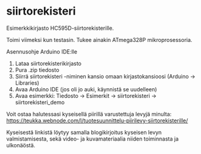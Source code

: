 # siirtorekisteri

Esimerkkikirjasto HC595D-siirtorekisterille.

Toimi viimeksi kun testasin. Tukee ainakin ATmega328P mikroprosessoria.

Asennusohje Arduino IDE:lle

1. Lataa siirtorekisterikirjasto
2. Pura .zip tiedosto
3. Siirrä siirtorekisteri -niminen kansio omaan kirjastokansioosi (Arduino -> Libraries)
4. Avaa Arduino IDE (jos oli jo auki, käynnistä se uudelleen)
5. Avaa esimerkki: Tiedosto -> Esimerkit -> siirtorekisteri -> siirtorekisteri_demo

Voit ostaa halutessasi kyseisellä piirillä varustettuja levyjä minulta:
https://teukka.webnode.com/l/tuotesuunnittelu-piirilevy-siirtorekisterille/

Kyseisestä linkistä löytyy samalla blogikirjoitus kyseisen levyn valmistamisesta, sekä video- ja kuvamateriaalia niiden toiminnasta ja ulkonäöstä.

